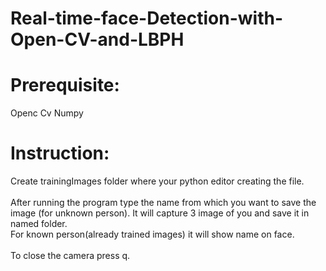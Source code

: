# Real-time-face-Detection-with-Open-CV-and-LBPH
# Prerequisite:<br>
Openc Cv Numpy<br>
# Instruction: <br>
Create trainingImages folder where your python editor creating the file.<br><br>
After running the program type the name from which you want to save the image (for unknown person). It will capture 3 image of you and save it in named folder.<br>
For known person(already trained images) it will show name on face.<br><br>
To close the camera press q.
